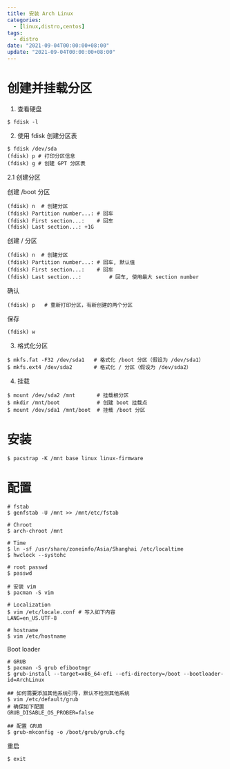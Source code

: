 ```yaml
---
title: 安装 Arch Linux 
categories: 
  - [linux,distro,centos]
tags:
  - distro
date: "2021-09-04T00:00:00+08:00"
update: "2021-09-04T00:00:00+08:00"
---
```


# 创建并挂载分区

1. 查看硬盘

```shell
$ fdisk -l
```

2. 使用 fdisk 创建分区表

```shell
$ fdisk /dev/sda
(fdisk) p # 打印分区信息
(fdisk) g # 创建 GPT 分区表
```

2.1 创建分区

创建 /boot 分区

```shell
(fdisk) n  # 创建分区
(fdisk) Partition number...: # 回车
(fdisk) First section...:    # 回车
(fdisk) Last section...: +1G
```

创建 / 分区

```shell
(fdisk) n  # 创建分区
(fdisk) Partition number...: # 回车, 默认值
(fdisk) First section...:    # 回车
(fdisk) Last section...: 		 # 回车, 使用最大 section number
```

确认

```shell
(fdisk) p   # 重新打印分区，有新创建的两个分区
```

保存

```shell
(fdisk) w
```

3. 格式化分区

```shell
$ mkfs.fat -F32 /dev/sda1   # 格式化 /boot 分区（假设为 /dev/sda1）
$ mkfs.ext4 /dev/sda2       # 格式化 / 分区（假设为 /dev/sda2）
```

4. 挂载

```shell
$ mount /dev/sda2 /mnt       # 挂载根分区
$ mkdir /mnt/boot            # 创建 boot 挂载点
$ mount /dev/sda1 /mnt/boot  # 挂载 /boot 分区
```

# 安装

```shell
$ pacstrap -K /mnt base linux linux-firmware
```

# 配置

```shell
# fstab
$ genfstab -U /mnt >> /mnt/etc/fstab

# Chroot
$ arch-chroot /mnt

# Time
$ ln -sf /usr/share/zoneinfo/Asia/Shanghai /etc/localtime
$ hwclock --systohc

# root passwd
$ passwd

# 安装 vim
$ pacman -S vim

# Localization
$ vim /etc/locale.conf # 写入如下内容
LANG=en_US.UTF-8

# hostname
$ vim /etc/hostname
```

Boot loader

```shell
# GRUB
$ pacman -S grub efibootmgr
$ grub-install --target=x86_64-efi --efi-directory=/boot --bootloader-id=ArchLinux

## 如何需要添加其他系统引导，默认不检测其他系统
$ vim /etc/default/grub
# 确保如下配置
GRUB_DISABLE_OS_PROBER=false

## 配置 GRUB
$ grub-mkconfig -o /boot/grub/grub.cfg
```

重启

```shell
$ exit
```

